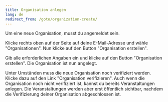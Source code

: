 ```yaml
---
title: Organisation anlegen
lang: de
redirect_from: /goto/organization-create/
---
```


Um eine neue Organisation, musst du angemeldet sein.

Klicke rechts oben auf der Seite auf deine E-Mail-Adresse und wähle "Organisationen". Nun klicke auf den Button "Organisation erstellen".

Gib alle erforderlichen Angaben ein und klicke auf den Button "Organisation erstellen". Die Organisation ist nun angelegt.

Unter Umständen muss die neue Organisation noch verifiziert werden. Klicke dazu auf den Link "Organisation verifizieren". Auch wenn die Organisation noch nicht verifiziert ist, kannst du bereits Veranstaltungen anlegen. Die Veranstaltungen werden aber erst öffentlich sichtbar, nachdem die Verifizierung deiner Organisation abgeschlossen ist.
